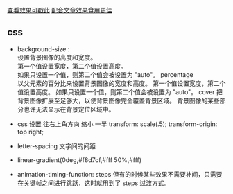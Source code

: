 [查看效果可戳此]()
[配合文章效果食用更佳]()
## css
- background-size :  
  设置背景图像的高度和宽度。  
  第一个值设置宽度，第二个值设置高度。  
  如果只设置一个值，则第二个值会被设置为 "auto"。
  percentage	
  以父元素的百分比来设置背景图像的宽度和高度。
  第一个值设置宽度，第二个值设置高度。
  如果只设置一个值，则第二个值会被设置为 "auto"。
  cover
  把背景图像扩展至足够大，以使背景图像完全覆盖背景区域。
  背景图像的某些部分也许无法显示在背景定位区域中。
  
- css 设置
  往右上角方向 缩小 一半
  transform: scale(.5);
  transform-origin: top right;  
- letter-spacing  文字间的间距
- linear-gradient(0deg,#f8d7cf,#fff 50%,#fff)

- animation-timing-function: steps
  但有的时候某些效果不需要补间，只需要在关键帧之间进行跳跃，这时就用到了 steps 过渡方式。